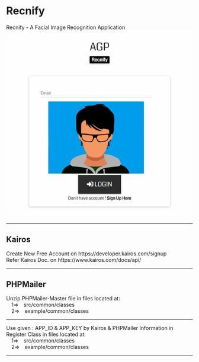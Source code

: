 # Recnify
Recnify - A Facial Image Recognition Application
![alt text](https://github.com/adi987123/Recnify/blob/master/images/git-main.jpg)
<hr>
<h2>Kairos</h2>
Create New Free Account on https://developer.kairos.com/signup<br>
Refer Kairos Doc. on https://www.kairos.com/docs/api/
<hr>
<h2>PHPMailer</h2>
Unzip PHPMailer-Master file
in files located at:<br>
&emsp;1=>&emsp;src/common/classes<br>
&emsp;2=>&emsp;example/common/classes
<hr>
Use given : APP_ID & APP_KEY by Kairos & PHPMailer Information in Register Class in files located at:<br>
&emsp;1=>&emsp;src/common/classes<br>
&emsp;2=>&emsp;example/common/classes
<hr>

